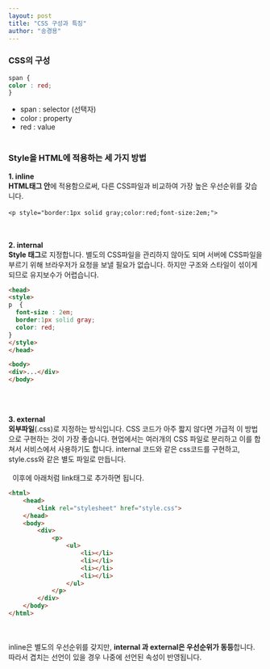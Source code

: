 ```yaml
---
layout: post
title: "CSS 구성과 특징"
author: "송경용"
---
```

### CSS의 구성

``` css
span {
color : red;
}
```

- span : selector (선택자)
- color : property
- red : value
<br><br>

###  Style을 HTML에 적용하는 세 가지 방법<br>

**1. inline**<br>
**HTML태그 안**에 적용함으로써, 다른 CSS파일과 비교하여 가장 높은 우선순위를 갖습니다.<br><br>
`<p style="border:1px solid gray;color:red;font-size:2em;">`<br><br><br>

**2. internal**<br>
**Style 태그**로 지정합니다. 별도의 CSS파일을 관리하지 않아도 되며 서버에 CSS파일을 부르기 위해  브라우저가 요청을 보낼 필요가 없습니다. 하지만 구조와 스타일이 섞이게 되므로 유지보수가 어렵습니다.

```html
<head>
<style>
p  {
  font-size : 2em;
  border:1px solid gray;
  color: red;
}
</style>
</head>

<body>
<div>...</div>
</body>
```
<br><br>

**3. external**<br>
**외부파일**(.css)로 지정하는 방식입니다. CSS 코드가 아주 짧지 않다면 가급적 이 방법으로 구현하는 것이 가장 좋습니다. 현업에서는 여러개의 CSS 파일로 분리하고 이를 합쳐서 서비스에서 사용하기도 합니다. internal 코드와 같은 css코드를 구현하고, style.css와 같은 별도 파일로 만듭니다. <br><br>&nbsp;&nbsp;이후에 아래처럼 link태그로 추가하면 됩니다.

```html
<html>
    <head>
        <link rel="stylesheet" href="style.css">
    </head>
    <body>
        <div>
            <p>
                <ul>
                    <li></li>
                    <li></li>
                    <li></li>
                    <li></li>
                </ul>
            </p>
        </div>
    </body>
</html>
```
<br><br>
inline은 별도의 우선순위를 갖지만, **internal 과 external은 우선순위가 동등**합니다. 따라서 겹치는 선언이 있을 경우 나중에 선언된 속성이 반영됩니다.




